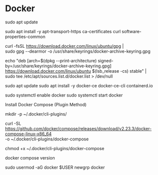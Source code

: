 # Docker

sudo apt update

sudo apt install -y apt-transport-https ca-certificates curl software-properties-common

curl -fsSL https://download.docker.com/linux/ubuntu/gpg | \
sudo gpg --dearmor -o /usr/share/keyrings/docker-archive-keyring.gpg

echo "deb [arch=$(dpkg --print-architecture) signed-by=/usr/share/keyrings/docker-archive-keyring.gpg] \
https://download.docker.com/linux/ubuntu $(lsb_release -cs) stable" | \
sudo tee /etc/apt/sources.list.d/docker.list > /dev/null

sudo apt update
sudo apt install -y docker-ce docker-ce-cli containerd.io


sudo systemctl enable docker
sudo systemctl start docker

Install Docker Compose (Plugin Method)

mkdir -p ~/.docker/cli-plugins/

curl -SL https://github.com/docker/compose/releases/download/v2.23.3/docker-compose-linux-x86_64 \
-o ~/.docker/cli-plugins/docker-compose

chmod +x ~/.docker/cli-plugins/docker-compose

docker compose version

sudo usermod -aG docker $USER
newgrp docker
